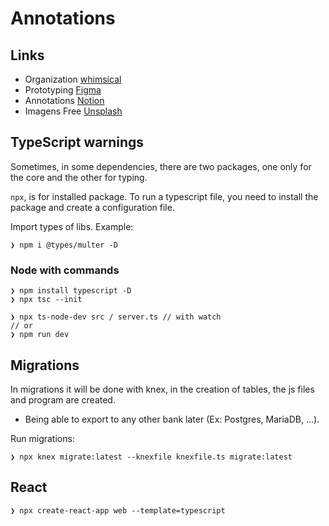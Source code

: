 # Annotations

## Links

- Organization [whimsical](https://whimsical.com/)
- Prototyping [Figma](https://www.figma.com/)
- Annotations [Notion](https://www.notion.so/)
- Imagens Free [Unsplash](https://unsplash.com/)

## TypeScript warnings

Sometimes, in some dependencies, there are two packages, one only for the core and the other for typing.

`npx`, is for installed package. To run a typescript file, you need to install the package and create a configuration file.

Import types of libs. Example:

```console
❯ npm i @types/multer -D
```

### Node with commands

```console
❯ npm install typescript -D
❯ npx tsc --init

❯ npx ts-node-dev src / server.ts // with watch
// or
❯ npm run dev
```

## Migrations

In migrations it will be done with knex, in the creation of tables, the js files and program are created.

- Being able to export to any other bank later (Ex: Postgres, MariaDB, ...).

Run migrations:

```console
❯ npx knex migrate:latest --knexfile knexfile.ts migrate:latest
```

## React

```console
❯ npx create-react-app web --template=typescript
```
